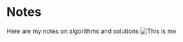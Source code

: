 # Notes

Here are my notes on algorithms and solutions
![This is me](https://baypath.s3.amazonaws.com/files/faculty/169_294_h-serdar-kuyuk.jpg)
